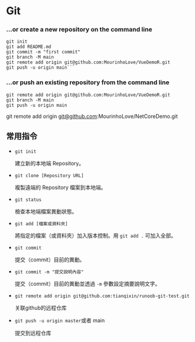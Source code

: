 # Git

### …or create a new repository on the command line

```echo "# VueDemoR" >> README.md
git init
git add README.md
git commit -m "first commit"
git branch -M main
git remote add origin git@github.com:MourinhoLove/VueDemoR.git
git push -u origin main```
```

### …or push an existing repository from the command line

```
git remote add origin git@github.com:MourinhoLove/VueDemoR.git
git branch -M main
git push -u origin main
```

git remote add origin git@github.com:MourinhoLove/NetCoreDemo.git



## 常用指令

- `git init`

  建立新的本地端 Repository。

- `git clone [Repository URL]`

  複製遠端的 Repository 檔案到本地端。

- `git status`

  檢查本地端檔案異動狀態。

- `git add [檔案或資料夾]`

  將指定的檔案（或資料夾）加入版本控制。用 `git add .` 可加入全部。

- `git commit`

  提交（commit）目前的異動。

- `git commit -m "提交說明內容"`

  提交（commit）目前的異動並透過 `-m` 參數設定摘要說明文字。

- `git remote add origin git@github.com:tianqixin/runoob-git-test.git`

  关联github的远程仓库

- `git push -u origin master`或者 main

  提交到远程仓库